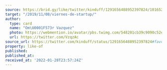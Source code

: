 ```yaml
---
source: https://brid.gy/like/twitter/kinduff/1291656488952397824/101652953
target: "/2019/11/08/viernes-de-startup/"
author:
  type: card
  name: "Om\U0001F573r Vazquez"
  photo: https://webmention.io/avatar/pbs.twimg.com/548201cb39c9090c52e8e263ae746921a9a589f8f3581e47ff454896e0e005ba.jpg
  url: https://twitter.com/VzqzAc
source_url: https://twitter.com/kinduff/status/1291656488952397824#favorited-by-101652953
property: like-of
published:
published_at:
received_at: '2022-01-28T23:57:24Z'
---
```



